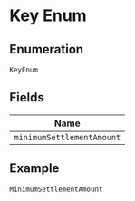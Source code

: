 
# Key Enum

## Enumeration

`KeyEnum`

## Fields

| Name |
|  --- |
| `minimumSettlementAmount` |

## Example

```
MinimumSettlementAmount
```

